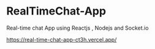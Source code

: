 # RealTimeChat-App
Real-time chat App using Reactjs , Nodejs and Socket.io

https://real-time-chat-app-ct3h.vercel.app/
